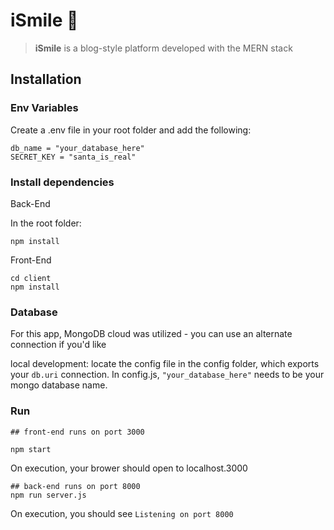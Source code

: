 # iSmile :star2:

> **iSmile** is a blog-style platform developed with the MERN stack

## Installation

### Env Variables

Create a .env file in your root folder and add the following:

```
db_name = "your_database_here"
SECRET_KEY = "santa_is_real"
```

### Install dependencies

Back-End

In the root folder:

```
npm install
```

Front-End

```
cd client
npm install
```

### Database

For this app, MongoDB cloud was utilized - you can use an alternate connection if you'd like

local development: locate the config file in the config folder, which exports your `db.uri` connection. In config.js, `"your_database_here"` needs to be your mongo database name.

### Run

```
## front-end runs on port 3000

npm start

```

On execution, your brower should open to localhost.3000

```
## back-end runs on port 8000
npm run server.js
```

On execution, you should see `Listening on port 8000`

